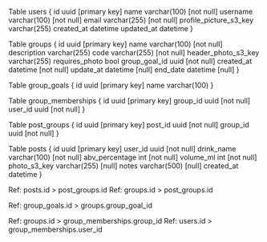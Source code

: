 Table users {
  id uuid [primary key]
  name varchar(100) [not null]
  username varchar(100) [not null]
  email varchar(255) [not null]
  profile_picture_s3_key varchar(255)
  created_at datetime 
  updated_at datetime
}

Table groups {
  id uuid [primary key]
  name varchar(100) [not null]
  description varchar(255)
  code varchar(255) [not null] 
  header_photo_s3_key varchar(255)
  requires_photo bool 
  group_goal_id uuid [not null]
  created_at datetime [not null]
  update_at datetime [null]
  end_date datetime [null]
}

Table group_goals {
  id uuid [primary key]
  name varchar(100)
}

Table group_memberships {
  id uuid [primary key] 
  group_id uuid [not null]
  user_id uuid [not null]
}

Table post_groups {
  id uuid [primary key]
  post_id uuid [not null]
  group_id uuid [not null]
}

Table posts {
  id uuid [primary key]
  user_id uuid [not null]
  drink_name varchar(100) [not null]
  abv_percentage int [not null]
  volume_ml int [not null]
  photo_s3_key varchar(255) [null]
  notes varchar(500) [null]
  created_at datetime
}

Ref: posts.id > post_groups.id
Ref: groups.id > post_groups.id

Ref: group_goals.id > groups.group_goal_id

Ref: groups.id > group_memberships.group_id
Ref: users.id > group_memberships.user_id

